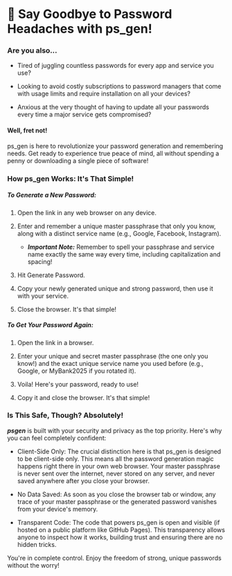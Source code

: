 # 👋 Say Goodbye to Password Headaches with ps_gen!

### Are you also...

- Tired of juggling countless passwords for every app and service you use?
    
- Looking to avoid costly subscriptions to password managers that come with usage limits and require installation on all your devices?
    
- Anxious at the very thought of having to update all your passwords every time a major service gets compromised?
    

#### Well, fret not!

ps_gen is here to revolutionize your password generation and remembering needs. Get ready to experience true peace of mind, all without spending a penny or downloading a single piece of software!

### How ps_gen Works: It's That Simple!

##### To Generate a New Password:

1. Open the link in any web browser on any device.
    
2. Enter and remember a unique master passphrase that only you know, along with a distinct service name (e.g., Google, Facebook, Instagram).
    

    - **_Important Note:_** Remember to spell your passphrase and service name exactly the same way every time, including     capitalization and spacing!
    

3. Hit Generate Password.
    
4. Copy your newly generated unique and strong password, then use it with your service.
    
5. Close the browser. It's that simple!
    

##### To Get Your Password Again:

1. Open the link in a browser.
    
2. Enter your unique and secret master passphrase (the one only you know!) and the exact unique service name you used before (e.g., Google, or MyBank2025 if you rotated it).
    
3. Voila! Here's your password, ready to use!
    
4. Copy it and close the browser. It's that simple!
    

### Is This Safe, Though? Absolutely!

**_psgen_** is built with your security and privacy as the top priority. Here's why you can feel completely confident:

- Client-Side Only: The crucial distinction here is that ps_gen is designed to be client-side only. This means all the password generation magic happens right there in your own web browser. Your master passphrase is never sent over the internet, never stored on any server, and never saved anywhere after you close your browser.
    
- No Data Saved: As soon as you close the browser tab or window, any trace of your master passphrase or the generated password vanishes from your device's memory.
    
- Transparent Code: The code that powers ps_gen is open and visible (if hosted on a public platform like GitHub Pages). This transparency allows anyone to inspect how it works, building trust and ensuring there are no hidden tricks.
    

You're in complete control. Enjoy the freedom of strong, unique passwords without the worry!
